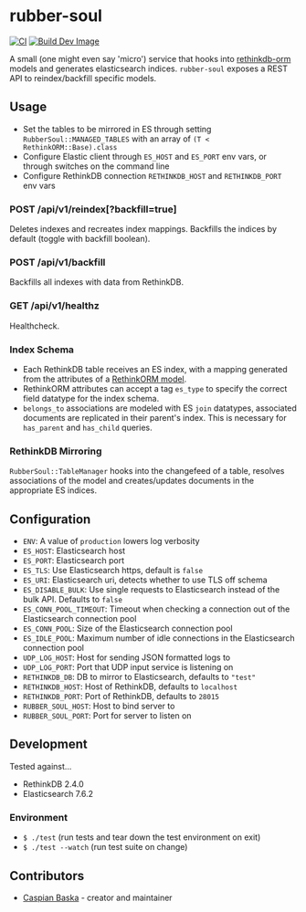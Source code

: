 # rubber-soul

[![CI](https://github.com/PlaceOS/rubber-soul/actions/workflows/ci.yml/badge.svg)](https://github.com/PlaceOS/rubber-soul/actions/workflows/ci.yml)
[![Build Dev Image](https://github.com/PlaceOS/rubber-soul/actions/workflows/build-dev-image.yml/badge.svg)](https://github.com/PlaceOS/rubber-soul/actions/workflows/build-dev-image.yml)

A small (one might even say 'micro') service that hooks into [rethinkdb-orm](https://github.com/spider-gazelle/rethinkdb-orm) models and generates elasticsearch indices.
`rubber-soul` exposes a REST API to reindex/backfill specific models.

## Usage

- Set the tables to be mirrored in ES through setting `RubberSoul::MANAGED_TABLES` with an array of `(T < RethinkORM::Base).class`
- Configure Elastic client through `ES_HOST` and `ES_PORT` env vars, or through switches on the command line
- Configure RethinkDB connection `RETHINKDB_HOST` and `RETHINKDB_PORT` env vars

### **POST** /api/v1/reindex[?backfill=true]

Deletes indexes and recreates index mappings.
Backfills the indices by default (toggle with backfill boolean).

### **POST** /api/v1/backfill

Backfills all indexes with data from RethinkDB.

### **GET** /api/v1/healthz

Healthcheck.

### Index Schema

- Each RethinkDB table receives an ES index, with a mapping generated from the attributes of a [RethinkORM model](https://github.com/spider-gazelle/rethinkdb-orm).
- RethinkORM attributes can accept a tag `es_type` to specify the correct field datatype for the index schema.
- `belongs_to` associations are modeled with ES `join` datatypes, associated documents are replicated in their parent's index. This is necessary for `has_parent` and `has_child` queries.

### RethinkDB Mirroring

`RubberSoul::TableManager` hooks into the changefeed of a table, resolves associations of the model and creates/updates documents in the appropriate ES indices.

## Configuration

- `ENV`: A value of `production` lowers log verbosity
- `ES_HOST`: Elasticsearch host
- `ES_PORT`: Elasticsearch port
- `ES_TLS`: Use Elasticsearch https, default is `false`
- `ES_URI`: Elasticsearch uri, detects whether to use TLS off schema
- `ES_DISABLE_BULK`: Use single requests to Elasticsearch instead of the bulk API. Defaults to `false`
- `ES_CONN_POOL_TIMEOUT`: Timeout when checking a connection out of the Elasticsearch connection pool
- `ES_CONN_POOL`: Size of the Elasticsearch connection pool
- `ES_IDLE_POOL`: Maximum number of idle connections in the Elasticsearch connection pool
- `UDP_LOG_HOST`: Host for sending JSON formatted logs to
- `UDP_LOG_PORT`: Port that UDP input service is listening on
- `RETHINKDB_DB`: DB to mirror to Elasticsearch, defaults to `"test"`
- `RETHINKDB_HOST`: Host of RethinkDB, defaults to `localhost`
- `RETHINKDB_PORT`: Port of RethinkDB, defaults to `28015`
- `RUBBER_SOUL_HOST`: Host to bind server to
- `RUBBER_SOUL_PORT`: Port for server to listen on

## Development

Tested against...

- RethinkDB 2.4.0
- Elasticsearch 7.6.2

### Environment

- `$ ./test` (run tests and tear down the test environment on exit)
- `$ ./test --watch` (run test suite on change)

## Contributors

- [Caspian Baska](https://github.com/caspiano) - creator and maintainer
